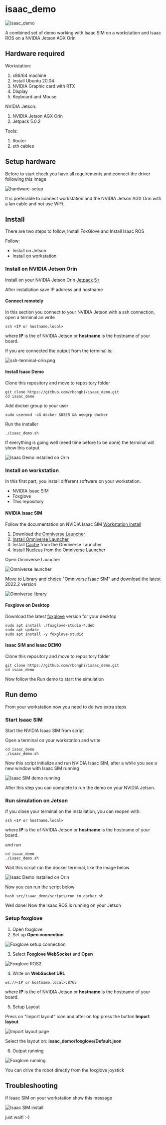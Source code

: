 # isaac_demo

![isaac_demo](.docs/isaac_demo.gif)

A combined set of demo working with Isaac SIM on a workstation and Isaac ROS on a NVIDIA Jetson AGX Orin

## Hardware required

Workstation:

1. x86/64 machine
2. Install Ubuntu 20.04
3. NVIDIA Graphic card with RTX
4. Display
5. Keyboard and Mouse

NVIDIA Jetson:

1. NVIDIA Jetson AGX Orin
2. Jetpack 5.0.2

Tools:

1. Router
2. eth cables

## Setup hardware

Before to start check you have all requirements and connect the driver following this image

![hardware-setup](.docs/hardware-setup.drawio.png)

It is preferable to connect workstation and the NVIDIA Jetson AGX Orin with a lan cable and not use WiFi.

## Install

There are two steps to follow, Install FoxGlove and Install Isaac ROS

Follow:

* Install on Jetson
* Install on workstation

### Install on NVIDIA Jetson Orin

Install on your NVIDIA Jetson Orin [Jetpack 5+](https://developer.nvidia.com/embedded/jetpack)

After installation save IP address and hostname

#### Connect remotely

In this section you connect to your NVIDIA Jetson with a ssh connection, open a terminal an write

```console
ssh <IP or hostname.local>
```

where **IP** is the of NVIDIA Jetson or **hostname** is the hostname of your board.

If you are connected the output from the terminal is:

![ssh-terminal-orin.png](.docs/ssh-terminal-orin.png)

#### Install Isaac Demo

Clone this repository and move to repository folder

```console
git clone https://github.com/rbonghi/isaac_demo.git
cd isaac_demo
```

Add docker group to your user

```console
sudo usermod -aG docker $USER && newgrp docker
```

Run the installer

```console
./isaac_demo.sh
```

If everything is going well (need time before to be done) the terminal will show this output

![Isaac Demo installed on Orin](.docs/isaac_demo_install_orin.png)

### Install on workstation

In this first part, you install different software on your workstation.

* NVIDIA Isaac SIM
* Foxglove
* This repository

#### NVIDIA Isaac SIM

Follow the documentation on NVIDIA Isaac SIM [Workstation install](https://docs.omniverse.nvidia.com/app_isaacsim/app_isaacsim/install_workstation.html)

1. Download the [Omniverse Launcher](https://www.nvidia.com/en-us/omniverse/)
2. [Install Omniverse Launcher](https://docs.omniverse.nvidia.com/prod_launcher/prod_launcher/installing_launcher.html)
3. Install [Cache](https://docs.omniverse.nvidia.com/prod_nucleus/prod_utilities/cache/installation/workstation.html) from the Omniverse Launcher
4. Install [Nucleus](https://docs.omniverse.nvidia.com/prod_nucleus/prod_nucleus/workstation/installation.html) from the Omniverse Launcher

Open Omniverse Launcher

![Omniverse launcher](https://docs.omniverse.nvidia.com/app_isaacsim/_images/isaac_main_launcher_exchange.png)

Move to Library and choice "Omniverse Isaac SIM" and download the latest 2022.2 version

![Omniverse library](https://docs.omniverse.nvidia.com/app_isaacsim/_images/isaac_main_launcher_library.png)

#### Foxglove on Desktop

Download the latest [foxglove](https://foxglove.dev/download) version for your desktop

```console
sudo apt install ./foxglove-studio-*.deb
sudo apt update
sudo apt install -y foxglove-studio
```

#### Isaac SIM and Isaac DEMO

Clone this repository and move to repository folder

```console
git clone https://github.com/rbonghi/isaac_demo.git
cd isaac_demo
```

Now follow the Run demo to start the simulation

## Run demo

From your workstation now you need to do two extra steps

### Start Isaac SIM

Start the NVIDIA Isaac SIM from script

Open a terminal on your workstation and write

```console
cd isaac_demo
./isaac_demo.sh
```

Now this script initialize and run NVIDIA Isaac SIM, after a while you see a new window with Isaac SIM running

![Isaac SIM demo running](.docs/isaac_sim_running.png)

After this step you can complete to run the demo on your NVIDIA Jetson.

### Run simulation on Jetson

If you close your terminal on the installation, you can reopen with:

```console
ssh <IP or hostname.local>
```

where **IP** is the of NVIDIA Jetson or **hostname** is the hostname of your board.

and run

```console
cd isaac_demo
./isaac_demo.sh
```

Wait this script run the docker terminal, like the image below

![Isaac Demo installed on Orin](.docs/isaac_demo_install_orin.png)

Now you can run the script below

```console
bash src/isaac_demo/scripts/run_in_docker.sh
```

Well done! Now the Isaac ROS is running on your Jetson

### Setup foxglove

1. Open foxglove
2. Set up **Open connection**

![Foxglove setup connection](.docs/01-foxglove-setup-connection.png)

3. Select **Foxglove WebSocket** and **Open**

![Foxglove ROS2](.docs/02-foxglove-connection.png)

4. Write on **WebSocket URL**

```console
ws://<IP or hostname.local>:8765
```

where **IP** is the of NVIDIA Jetson or **hostname** is the hostname of your board.

5. Setup Layout

Press on "Import layout" icon and after on top press the button **Import layout**

![Import layout page](.docs/03-foxglove-import-layout.png)

Select the layout on: **isaac_demo/foxglove/Default.json**

6. Output running

![Foxglove running](.docs/04-foxglove-running.png)

You can drive the robot directly from the foxglove joystick

## Troubleshooting

If Isaac SIM on your workstation show this message

![Isaac SIM install](.docs/warning-isaac-sim-desktop.png)

just wait! :-)
